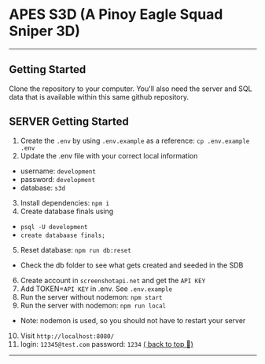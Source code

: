# APES S3D (A Pinoy Eagle Squad Sniper 3D)
---
## Getting Started
Clone the repository to your computer.
You'll also need the server and SQL data that is available within this same github repository.

## SERVER Getting Started
1. Create the `.env` by using `.env.example` as a reference: `cp .env.example .env`
2. Update the .env file with your correct local information
  - username: `development`
  - password: `development`
  - database: `s3d`
3. Install dependencies: `npm i`
4. Create database finals using
  - `psql -U development`
  - `create databaase finals;`
5. Reset database: `npm run db:reset`
  - Check the db folder to see what gets created and seeded in the SDB
6. Create account in `screenshotapi.net` and get the `API KEY`
7. Add TOKEN=`API KEY` in .env. See `.env.example`
8. Run the server without nodemon: `npm start`
9. Run the server with nodemon: `npm run local`
  - Note: nodemon is used, so you should not have to restart your server
10. Visit `http://localhost:8080/`
11. login: `12345@test.com` password: `1234`
[( back to top 🔺)](#apess3d)
---
